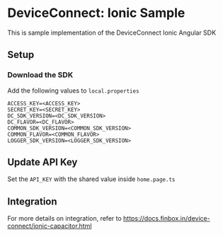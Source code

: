 # DeviceConnect: Ionic Sample

This is sample implementation of the DeviceConnect Ionic Angular SDK

## Setup

### Download the SDK

Add the following values to `local.properties`

```properties
ACCESS_KEY=<ACCESS_KEY>
SECRET_KEY=<SECRET_KEY>
DC_SDK_VERSION=<DC_SDK_VERSION>
DC_FLAVOR=<DC_FLAVOR>
COMMON_SDK_VERSION=<COMMON_SDK_VERSION>
COMMON_FLAVOR=<COMMON_FLAVOR>
LOGGER_SDK_VERSION=<LOGGER_SDK_VERSION>
```

## Update API Key

Set the `API_KEY` with the shared value inside `home.page.ts`

## Integration

For more details on integration, refer to <https://docs.finbox.in/device-connect/ionic-capacitor.html>
